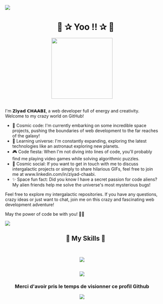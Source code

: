 <img src="https://user-images.githubusercontent.com/73097560/115834477-dbab4500-a447-11eb-908a-139a6edaec5c.gif">

<div id="user-content-toc">
  <ul align="center">
    <summary><h1>👋 ✰ Yoo !! ✰ 👋</h1></summary>
  </ul>
</div>

<div align="center">
  <img width="200" src="https://avatars.githubusercontent.com/u/105368200?v=4"></br></br>
</div>

<p>I'm 𝗭𝗶𝘆𝗮𝗱 𝗖𝗛𝗔𝗔𝗕𝗜, a web developer full of energy and creativity. Welcome to my crazy world on GitHub!</p>

<ul>
  <li>🚀 Cosmic code: I'm currently embarking on some incredible space projects, pushing the boundaries of web development to the far reaches of the galaxy!</li>
  <li>🌌 Learning universe: I'm constantly expanding, exploring the latest technologies like an astronaut exploring new planets.</li>
  <li>🎮 Code fiesta: When I'm not diving into lines of code, you'll probably find me playing video games while solving algorithmic puzzles.</li>
  <li>📱 Cosmic social: If you want to get in touch with me to discuss intergalactic projects or simply to share hilarious GIFs, feel free to join me at www.linkedin.com/in/ziyad-chaabi.</li>
  <li>✨ Space fun fact: Did you know I have a secret passion for code aliens? My alien friends help me solve the universe's most mysterious bugs!</li>
</ul>

<p>Feel free to explore my intergalactic repositories. If you have any questions, crazy ideas or just want to chat, join me on this crazy and fascinating web development adventure!</p>

<p>May the power of code be with you! 🚀🌟</p>

<img src="https://user-images.githubusercontent.com/73097560/115834477-dbab4500-a447-11eb-908a-139a6edaec5c.gif">

<div id="user-content-toc">
  <ul align="center">
    <summary><h2>🚀 My Skills 🚀</h2></summary><br>
  </ul>
</div>

<p align="center">
  <a href="https://skillicons.dev">
    <img src="https://skillicons.dev/icons?i=git,bootstrap,css,html,php,js,scss,discord,figma,github,java,linux,mysql,react,tailwind,vscode,eclipse,wordpress,blender,powershell,ai,ps,pr,xd,sketchup,unity,c,cpp&perline=14" />
  </a>
</p><br>
  <div align="center">
    <img  align="center"  src="https://github-readme-stats.vercel.app/api?username=Subdij&theme=gruvbox&show_icons=true&count_private=true" />
  </div>

  <h3 align="center">Merci d'avoir pris le temps de visionner ce profil Github</h3>

  <div align="center">
  <img src="https://profile-counter.glitch.me/Subdij/count.svg?"  />
    
</div>

</div>

